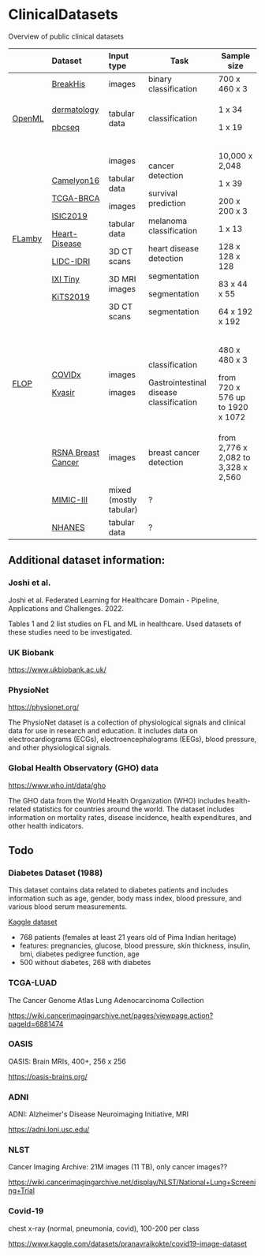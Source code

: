 # ClinicalDatasets
Overview of public clinical datasets

|| Dataset | Input type | Task | Sample size |
|--|:---|:---|---|---|
|| [BreakHis](datasets/BreakHis.md)|images|binary classification|700 x 460 x 3||[Paper](https://ieeexplore.ieee.org/abstract/document/7312934)|
|[OpenML](datasets/OpenML.md)|<p>[dermatology](datasets/OpenML.md#dermatology)<p>[pbcseq](datasets/OpenML.md#pbcseq)|tabular data|classification|<p>1 x 34<p>1 x 19||<p>[Webpage](https://www.openml.org/search?type=data&status=active&id=35&sort=runs)<p>[Webpage](https://www.openml.org/search?type=data&status=active&id=516&sort=runs)|
|[FLamby](datasets/FLamby.md)|<p>[Camelyon16](datasets/FLamby.md#camelyon16) <p>[TCGA-BRCA](datasets/FLamby.md#tcga-brca) <p>[ISIC2019](datasets/FLamby.md#isic2019) <p>[Heart-Disease](datasets/FLamby.md#heart-disease) <p>[LIDC-IDRI](datasets/FLamby.md#lidc-idri) <p>[IXI Tiny](datasets/FLamby.md#ixi-information-extraction-from-images) <p>[KiTS2019](datasets/FLamby.md#kits2019)|<p>images <p>tabular data <p>images <p>tabular data <p>3D CT scans <p>3D MRI images <p>3D CT scans|<p>cancer detection <p>survival prediction <p>melanoma classification <p>heart disease detection <p>segmentation <p>segmentation <p>segmentation|<p>10,000 x 2,048 <p>1 x 39 <p>200 x 200 x 3 <p>1 x 13 <p>128 x 128 x 128 <p>83 x 44 x 55 <p>64 x 192 x 192|<p>&check;<p>&check;<p>&check;<p>&check;<p>&check;<p>&check;<p>&check;|see individual notes|
|[FLOP](datasets/FLOP.md)|<p>[COVIDx](datasets/FLOP.md#covidx) <p>[Kvasir](datasets/FLOP.md#kvasir)|<p>images <p>images|<p>classification <p>Gastrointestinal disease classification|<p>480 x 480 x 3 <p>from 720 x 576 up to 1920 x 1072|
||[RSNA Breast Cancer](datasets/RSNA-BCD.md)|images|breast cancer detection|from 2,776 x 2,082 to 3,328 x 2,560
||[MIMIC-III](datasets/MIMIC-III.md)|mixed (mostly tabular)|?||
||[NHANES](datasets/NHANES.md)|tabular data|?||


## Additional dataset information:

### Joshi et al.
Joshi et al. Federated Learning for Healthcare Domain - Pipeline, Applications and Challenges. 2022.

Tables 1 and 2 list studies on FL and ML in healthcare. Used datasets of these studies need to be investigated.

### UK Biobank
https://www.ukbiobank.ac.uk/

### PhysioNet
https://physionet.org/

The PhysioNet dataset is a collection of physiological signals and clinical data for use in research and education. It includes data on electrocardiograms (ECGs), electroencephalograms (EEGs), blood pressure, and other physiological signals.

### Global Health Observatory (GHO) data
https://www.who.int/data/gho

The GHO data from the World Health Organization (WHO) includes health-related statistics for countries around the world. The dataset includes information on mortality rates, disease incidence, health expenditures, and other health indicators.

## Todo
### Diabetes Dataset (1988)

This dataset contains data related to diabetes patients and includes information such as age, gender, body mass index, blood pressure, and various blood serum measurements.

[Kaggle dataset](https://www.kaggle.com/uciml/pima-indians-diabetes-database)

<ul><li>768 patients (females at least 21 years old of Pima Indian heritage)
<li>features: pregnancies, glucose, blood pressure, skin thickness, insulin, bmi, diabetes pedigree function, age
<li> 500 without diabetes, 268 with diabetes
</ul>

### TCGA-LUAD
The Cancer Genome Atlas Lung Adenocarcinoma Collection

https://wiki.cancerimagingarchive.net/pages/viewpage.action?pageId=6881474

### OASIS
OASIS: Brain MRIs, 400+, 256 x 256

https://oasis-brains.org/

### ADNI
ADNI: Alzheimer's Disease Neuroimaging Initiative, MRI

https://adni.loni.usc.edu/

### NLST
Cancer Imaging Archive: 21M images (11 TB), only cancer images??

https://wiki.cancerimagingarchive.net/display/NLST/National+Lung+Screening+Trial

### Covid-19
chest x-ray (normal, pneumonia, covid), 100-200 per class

https://www.kaggle.com/datasets/pranavraikokte/covid19-image-dataset
